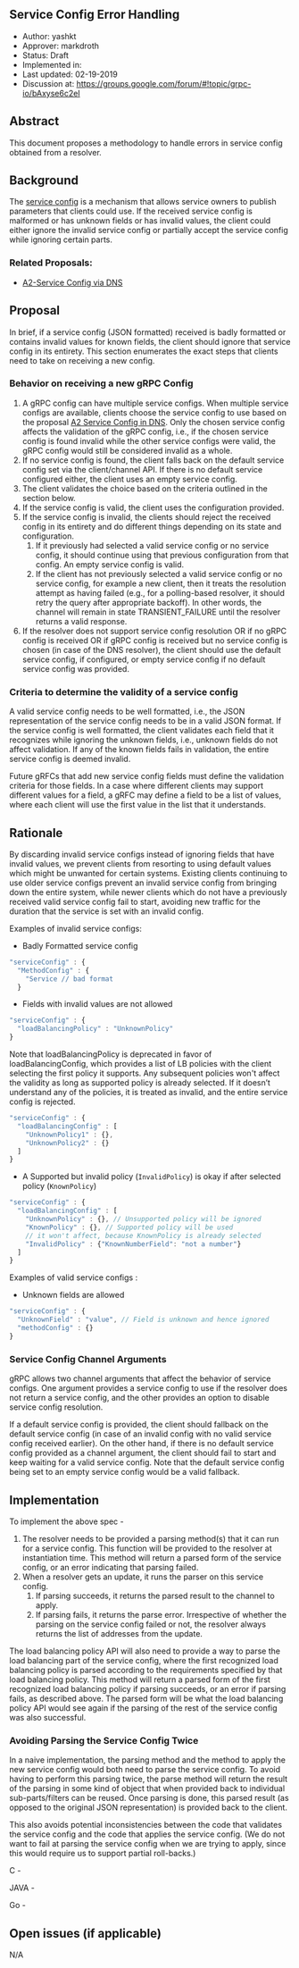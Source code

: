 Service Config Error Handling
----
* Author: yashkt
* Approver: markdroth
* Status: Draft
* Implemented in:
* Last updated: 02-19-2019
* Discussion at: https://groups.google.com/forum/#!topic/grpc-io/bAxyse6c2eI

## Abstract

This document proposes a methodology to handle errors in service
config obtained from a resolver.

## Background

The
[service config](https://github.com/grpc/grpc/blob/master/doc/service_config.md)
is a mechanism that allows service owners to publish
parameters that clients could use. If the received service config is malformed
or has unknown fields or has invalid values, the client could either ignore the
invalid service config or partially accept the service config while ignoring
certain parts.


### Related Proposals:
* [A2-Service Config via DNS](A2-service-configs-in-dns.md)

## Proposal

In brief, if a service config (JSON formatted) received is badly formatted or
contains invalid values for known fields, the client should ignore that service
config in its entirety. This section enumerates the exact steps that clients
need to take on receiving a new config.

### Behavior on receiving a new gRPC Config

1. A gRPC config can have multiple service configs. When multiple service
configs are available, clients choose the service config to use based on the
proposal
[A2 Service Config in DNS](A2-service-configs-in-dns.md#canarying-changes).
Only the chosen service config affects the validation of the gRPC config, i.e.,
if the chosen service config is found invalid while the other service configs
were valid, the gRPC config would still be considered invalid as a whole.
2. If no service config is found, the client falls back on the default service
config set via the client/channel API. If there is no default service
configured either, the client uses an empty service config.
3. The client validates the choice based on the criteria outlined in the
section below.
4. If the service config is valid, the client uses the configuration provided.
5. If the service config is invalid, the clients should reject the received
config in its entirety and do different things depending on its state and
configuration.
	1. If it previously had selected a valid service config or no service
	config, it should continue using that previous configuration from that
	config. An empty service config is valid.
	2. If the client has not previously selected a valid service config or
	no service config, for example a new client, then it treats the
	resolution attempt as having failed (e.g., for a polling-based resolver,
	it should retry the query after appropriate backoff). In other words,
	the channel will remain in state TRANSIENT_FAILURE until the
        resolver returns a valid response.
5. If the resolver does not support service config resolution OR if no gRPC
config is received OR if gRPC config is received but no service config is
chosen (in case of the DNS resolver), the client should use the default service
config, if configured, or empty service config if no default service config was
provided.

### Criteria to determine the validity of a service config

A valid service config needs to be well formatted, i.e., the JSON representation
of the service config needs to be in a valid JSON format. If the service config
is well formatted, the client validates each field that it recognizes while
ignoring the unknown fields, i.e., unknown fields do not affect validation. If
any of the known fields fails in validation, the entire service config is deemed
invalid.

Future gRFCs that add new service config fields must define the validation
criteria for those fields. In a case where different clients may support
different values for a field, a gRFC may define a field to be a list of values,
where each client will use the first value in the list that it understands.

## Rationale

By discarding invalid service configs instead of ignoring fields that have
invalid values, we prevent clients from resorting to using default values which
might be unwanted for certain systems. Existing clients continuing to use older
service configs prevent an invalid service config from bringing down the
entire system, while newer clients which do not have a previously received
valid service config fail to start, avoiding new traffic for the duration that
the service is set with an invalid config.

Examples of invalid service configs:

* Badly Formatted service config
```js
"serviceConfig" : {
  "MethodConfig" : {
    "Service // bad format
  }
```

* Fields with invalid values are not allowed
```js
"serviceConfig" : {
  "loadBalancingPolicy" : "UnknownPolicy"
}
```

Note that loadBalancingPolicy is deprecated in favor of loadBalancingConfig,
which provides a list of LB policies with the client selecting the first policy
it supports. Any subsequent policies won't affect the validity as long as 
supported policy is already selected. If it doesn’t understand any of the policies, 
it is treated as invalid, and the entire service config is rejected. 

```js
"serviceConfig" : {
  "loadBalancingConfig" : [
    "UnknownPolicy1" : {},
    "UnknownPolicy2" : {}
  ]
}
```

* A Supported but invalid policy (`InvalidPolicy`) is okay if after selected policy (`KnownPolicy`)
```js
"serviceConfig" : { 
  "loadBalancingConfig" : [
    "UnknownPolicy" : {}, // Unsupported policy will be ignored
    "KnownPolicy" : {}, // Supported policy will be used
    // it won't affect, because KnownPolicy is already selected
    "InvalidPolicy" : {"KnownNumberField": "not a number"} 
  ]
}
```

Examples of valid service configs :
* Unknown fields are allowed
```js
"serviceConfig" : {
  "UnknownField" : "value", // Field is unknown and hence ignored
  "methodConfig" : {}
}
```


### Service Config Channel Arguments

gRPC allows two channel arguments that affect the behavior of service configs.
One argument provides a service config to use if the resolver does not return a
service config, and the other provides an option to disable service config
resolution.

If a default service config is provided, the client should fallback on the
default service config (in case of an invalid config with no valid service
config received earlier). On the other hand, if there is no default service
config provided as a channel argument, the client should fail to start and keep
waiting for a valid service config. Note that the default service config
being set to an empty service config would be a valid fallback.

## Implementation

To implement the above spec -
1. The resolver needs to be provided a parsing method(s) that it can run for a
service config. This function will be provided to the resolver at instantiation
time. This method will return a parsed form of the service config, or an error
indicating that parsing failed.
2. When a resolver gets an update, it runs the parser on this service config.
	1. If parsing succeeds, it returns the parsed result to the channel to
	apply.
	2. If parsing fails, it returns the parse error.
Irrespective of whether the parsing on the service config failed or not, the
resolver always returns the list of addresses from the update.

The load balancing policy API will also need to provide a way to parse the load
balancing part of the service config, where the first recognized load balancing
policy is parsed according to the requirements specified by that load balancing
policy. This method will return a parsed form of the first recognized load
balancing policy if parsing succeeds, or an error if parsing fails, as described
above. The parsed form will be what the load balancing policy API would see
again if the parsing of the rest of the service config was also successful.

### Avoiding Parsing the Service Config Twice
In a naive implementation, the parsing method and the method to apply the new
service config would both need to parse the service config. To avoid having to
perform this parsing twice, the parse method will return the result of the
parsing in some kind of object that when provided back to individual
sub-parts/filters can be reused. Once parsing is done, this parsed result (as
opposed to the original JSON representation) is provided back to the client.

This also avoids potential inconsistencies between the code that validates the
service config and the code that applies the service config. (We do not want to
fail at parsing the service config when we are trying to apply, since this would
require us to support partial roll-backs.)

C -

JAVA -

Go -

## Open issues (if applicable)

N/A
